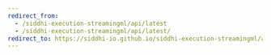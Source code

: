 ```yaml
---
redirect_from:
  - /siddhi-execution-streamingml/api/latest
  - /siddhi-execution-streamingml/api/latest/
redirect_to: https://siddhi-io.github.io/siddhi-execution-streamingml/api/latest/
---
```


